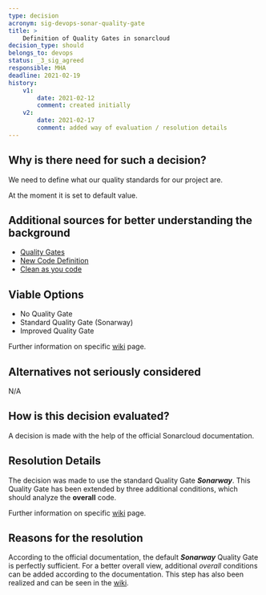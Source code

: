 ```yaml
---
type: decision
acronym: sig-devops-sonar-quality-gate
title: >
    Definition of Quality Gates in sonarcloud
decision_type: should
belongs_to: devops
status: _3_sig_agreed
responsible: MHA
deadline: 2021-02-19
history:
    v1:
        date: 2021-02-12
        comment: created initially
    v2: 
        date: 2021-02-17
        comment: added way of evaluation / resolution details
---
```


## Why is there need for such a decision?

We need to define what our quality standards for our project are.

At the moment it is set to default value.

## Additional sources for better understanding the background

- [Quality Gates](https://sonarcloud.io/documentation/user-guide/quality-gates/)
- [New Code Definition](https://sonarcloud.io/documentation/user-guide/new-code/)
- [Clean as you code](https://sonarcloud.io/documentation/user-guide/clean-as-you-code/)


## Viable Options

- No Quality Gate
- Standard Quality Gate (Sonarway)
- Improved Quality Gate  

Further information on specific [wiki](https://github.com/EVATool/evatool-backend/wiki/Sonarcloud-Quality-Gates) page.


## Alternatives not seriously considered

N/A


## How is this decision evaluated?

A decision is made with the help of the official Sonarcloud documentation.

 
## Resolution Details

The decision was made to use the standard Quality Gate ***Sonarway***. This Quality Gate has been extended by three 
additional conditions, which should analyze the **overall** code.

Further information on specific [wiki](https://github.com/EVATool/evatool-backend/wiki/Sonarcloud-Quality-Gates) page.


## Reasons for the resolution

According to the official documentation, the default ***Sonarway*** Quality Gate is perfectly sufficient. For a better 
overall view, additional *overall* conditions can be added according to the documentation. This step has also been realized 
and can be seen in the [wiki](https://github.com/EVATool/evatool-backend/wiki/Sonarcloud-Quality-Gates).

